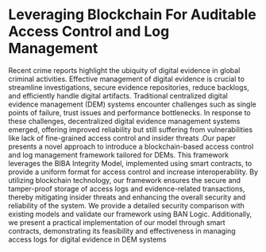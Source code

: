 # Leveraging Blockchain For Auditable Access Control and Log Management 
Recent crime reports highlight the ubiquity of digital evidence in global criminal activities. Effective management of digital evidence is crucial to streamline investigations, secure evidence repositories, reduce backlogs, and efficiently handle digital artifacts. Traditional centralized digital evidence management (DEM) systems encounter challenges such as single points of failure, trust issues and performance bottlenecks. In response to these challenges, decentralized digital evidence management systems emerged, offering improved reliability but still suffering from vulnerabilities like lack of fine-grained access control and  insider threats .Our paper presents a novel approach to introduce a blockchain-based access control and log management framework tailored for DEMs. This framework leverages the BIBA Integrity Model, implemented using smart contracts, to provide a uniform format for access control and increase interoperability. By utilizing blockchain technology, our framework ensures the secure and tamper-proof storage of access logs and evidence-related transactions, thereby mitigating insider threats and enhancing the overall security and reliability of the system. We provide a detailed security comparison with existing models and validate our framework using BAN Logic. Additionally, we present a practical implementation of our model through smart contracts, demonstrating its feasibility and effectiveness in managing access logs for digital evidence in DEM systems

